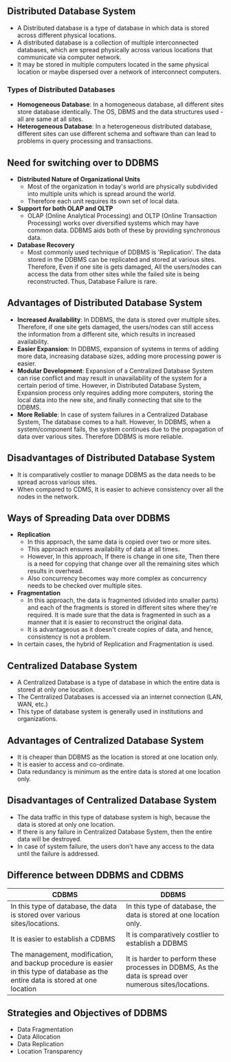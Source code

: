 ## Distributed Database System

- A Distributed database is a type of database in which data is stored across different physical locations.
- A distributed database is a collection of multiple interconnected databases, which are spread physically across various locations that communicate via computer network.
- It may be stored in multiple computers located in the same physical location or maybe dispersed over a network of interconnect computers.

### Types of Distributed Databases

- **Homogeneous Database**: In a homogeneous database, all different sites store database identically. The OS, DBMS and the data structures used - all are same at all sites.
- **Heterogeneous Database**: In a heterogeneous distributed database, different sites can use different schema and software than can lead to problems in query processing and transactions.

## Need for switching over to DDBMS

- **Distributed Nature of Organizational Units**
  - Most of the organization in today's world are physically subdivided into multiple units which is spread around the world.
  - Therefore each unit requires its own set of local data.
- **Support for both OLAP and OLTP**
  - OLAP (Online Analytical Processing) and OLTP (Online Transaction Processing) works over diversified systems which may have common data. DDBMS aids both of these by providing synchronous data.
- **Database Recovery**
  - Most commonly used technique of DDBMS is 'Replication'. The data stored in the DDBMS can be replicated and stored at various sites. Therefore, Even if one site is gets damaged, All the users/nodes can access the data from other sites while the failed site is being reconstructed. Thus, Database Failure is rare.

## Advantages of Distributed Database System

- **Increased Availability**: In DDBMS, the data is stored over multiple sites. Therefore, if one site gets damaged, the users/nodes can still access the information from a different site, which results in increased availability.
- **Easier Expansion**: In DDBMS, expansion of systems in terms of adding more data, increasing database sizes, adding more processing power is easier.
- **Modular Development**: Expansion of a Centralized Database System can rise conflict and may result in unavailability of the system for a certain period of time. However, in Distributed Database System, Expansion process only requires adding more computers, storing the local data into the new site, and finally connecting that site to the DDBMS.
- **More Reliable**: In case of system failures in a Centralized Database System, The database comes to a halt. However, In DDBMS, when a system/component fails, the system continues due to the propagation of data over various sites. Therefore DDBMS is more reliable.

## Disadvantages of Distributed Database System

- It is comparatively costlier to manage DDBMS as the data needs to be spread across various sites.
- When compared to CDMS, It is easier to achieve consistency over all the nodes in the network.

## Ways of Spreading Data over DDBMS

- **Replication**
  - In this approach, the same data is copied over two or more sites.
  - This approach ensures availability of data at all times.
  - However, In this approach, If there is change in one site, Then there is a need for copying that change over all the remaining sites which results in overhead.
  - Also concurrency becomes way more complex as concurrency needs to be checked over multiple sites.
- **Fragmentation**
  - In this approach, the data is fragmented (divided into smaller parts) and each of the fragments is stored in different sites where they're required. It is made sure that the data is fragmented in such as a manner that it is easier to reconstruct the original data.
  - It is advantageous as it doesn't create copies of data, and hence, consistency is not a problem.
- In certain cases, the hybrid of Replication and Fragmentation is used.

## Centralized Database System

- A Centralized Database is a type of database in which the entire data is stored at only one location.
- The Centralized Databases is accessed via an internet connection (LAN, WAN, etc.)
- This type of database system is generally used in institutions and organizations.

## Advantages of Centralized Database System

- It is cheaper than DDBMS as the location is stored at one location only.
- It is easier to access and co-ordinate.
- Data redundancy is minimum as the entire data is stored at one location only.

## Disadvantages of Centralized Database System

- The data traffic in this type of database system is high, because the data is stored at only one location.
- If there is any failure in Centralized Database System, then the entire data will be destroyed.
- In case of system failure, the users don't have any access to the data until the failure is addressed.

## Difference between DDBMS and CDBMS

| CDBMS                                                                                                                              | DDBMS                                                                                                  |
| ---------------------------------------------------------------------------------------------------------------------------------- | ------------------------------------------------------------------------------------------------------ |
| In this type of database, the data is stored over various sites/locations.                                                         | In this type of database, the data is stored at one location only.                                     |
| It is easier to establish a CDBMS                                                                                                  | It is comparatively costlier to establish a DDBMS                                                      |
| The management, modification, and backup procedure is easier in this type of database as the entire data is stored at one location | It is harder to perform these processes in DDBMS, As the data is spread over numerous sites/locations. |

## Strategies and Objectives of DDBMS

- Data Fragmentation
- Data Allocation
- Data Replication
- Location Transparency
